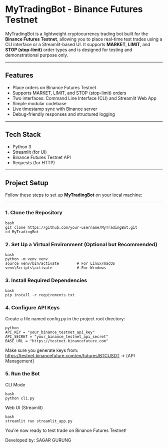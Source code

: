# MyTradingBot - Binance Futures Testnet

MyTradingBot is a lightweight cryptocurrency trading bot built for the **Binance Futures Testnet**, allowing you to place real-time test trades using a CLI interface or a Streamlit-based UI. It supports **MARKET**, **LIMIT**, and **STOP (stop-limit)** order types and is designed for testing and demonstrational purpose only.

---

## Features

- Place orders on Binance Futures Testnet
- Supports MARKET, LIMIT, and STOP (stop-limit) orders
- Two interfaces: Command Line Interface (CLI) and Streamlit Web App
- Simple modular codebase
- Live timestamp sync with Binance server
- Debug-friendly responses and structured logging

---

## Tech Stack

- Python 3
- Streamlit (for UI)
- Binance Futures Testnet API
- Requests (for HTTP)

---

## Project Setup

Follow these steps to set up **MyTradingBot** on your local machine:

---

### 1. Clone the Repository

```
bash
git clone https://github.com/your-username/MyTradingBot.git
cd MyTradingBot
```

### 2. Set Up a Virtual Environment (Optional but Recommended)

```
bash
python -m venv venv
source venv/bin/activate        # For Linux/macOS
venv\Scripts\activate           # For Windows
```

### 3. Install Required Dependencies

```
bash
pip install -r requirements.txt
```

### 4. Configure API Keys
Create a file named config.py in the project root directory:

```
python
API_KEY = "your_binance_testnet_api_key"
API_SECRET = "your_binance_testnet_api_secret"
BASE_URL = "https://testnet.binancefuture.com"
```

Make sure you generate keys from: https://testnet.binancefuture.com/en/futures/BTCUSDT → [API Management]

### 5. Run the Bot

CLI Mode

```
bash
python cli.py
```

Web UI (Streamlit)

```
bash
streamlit run streamlit_app.py
```

You're now ready to test trade on Binance Futures Testnet!

Developed by: SAGAR GURUNG
